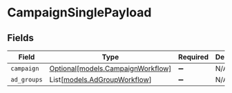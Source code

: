 # CampaignSinglePayload


## Fields

| Field                                                              | Type                                                               | Required                                                           | Description                                                        |
| ------------------------------------------------------------------ | ------------------------------------------------------------------ | ------------------------------------------------------------------ | ------------------------------------------------------------------ |
| `campaign`                                                         | [Optional[models.CampaignWorkflow]](../models/campaignworkflow.md) | :heavy_minus_sign:                                                 | N/A                                                                |
| `ad_groups`                                                        | List[[models.AdGroupWorkflow](../models/adgroupworkflow.md)]       | :heavy_minus_sign:                                                 | N/A                                                                |
